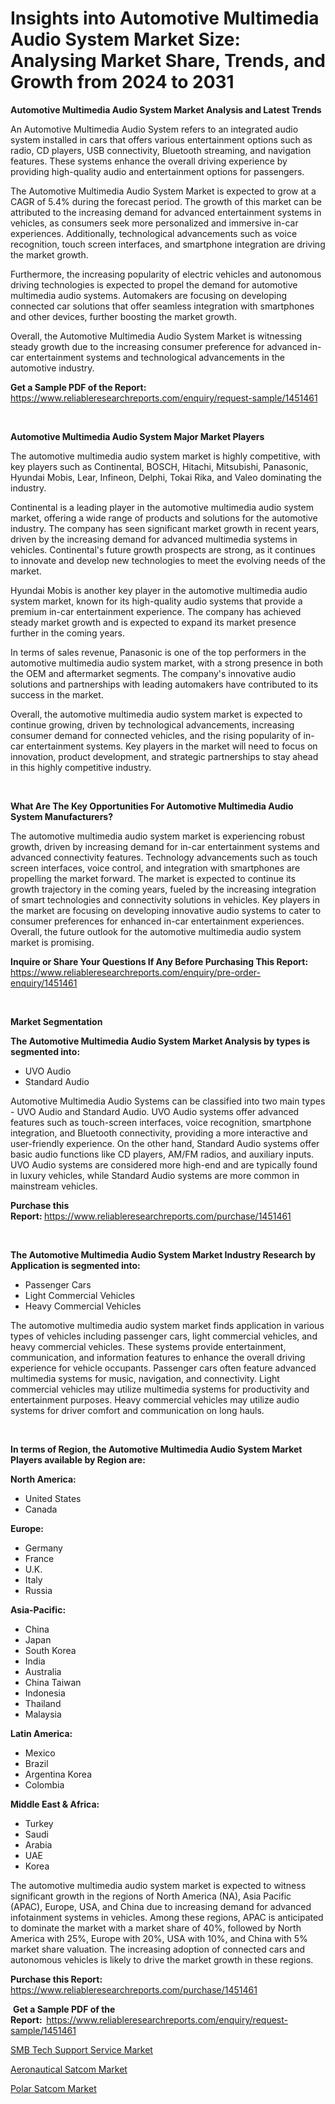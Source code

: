 <p><h1>Insights into Automotive Multimedia Audio System Market Size: Analysing Market Share, Trends, and Growth from 2024 to 2031</h1></p><p><strong>Automotive Multimedia Audio System Market Analysis and Latest Trends</strong></p>
<p><p>An Automotive Multimedia Audio System refers to an integrated audio system installed in cars that offers various entertainment options such as radio, CD players, USB connectivity, Bluetooth streaming, and navigation features. These systems enhance the overall driving experience by providing high-quality audio and entertainment options for passengers.</p><p>The Automotive Multimedia Audio System Market is expected to grow at a CAGR of 5.4% during the forecast period. The growth of this market can be attributed to the increasing demand for advanced entertainment systems in vehicles, as consumers seek more personalized and immersive in-car experiences. Additionally, technological advancements such as voice recognition, touch screen interfaces, and smartphone integration are driving the market growth.</p><p>Furthermore, the increasing popularity of electric vehicles and autonomous driving technologies is expected to propel the demand for automotive multimedia audio systems. Automakers are focusing on developing connected car solutions that offer seamless integration with smartphones and other devices, further boosting the market growth.</p><p>Overall, the Automotive Multimedia Audio System Market is witnessing steady growth due to the increasing consumer preference for advanced in-car entertainment systems and technological advancements in the automotive industry.</p></p>
<p><strong>Get a Sample PDF of the Report:&nbsp;</strong> <a href="https://www.reliableresearchreports.com/enquiry/request-sample/1451461">https://www.reliableresearchreports.com/enquiry/request-sample/1451461</a></p>
<p>&nbsp;</p>
<p><strong>Automotive Multimedia Audio System Major Market Players</strong></p>
<p><p>The automotive multimedia audio system market is highly competitive, with key players such as Continental, BOSCH, Hitachi, Mitsubishi, Panasonic, Hyundai Mobis, Lear, Infineon, Delphi, Tokai Rika, and Valeo dominating the industry.</p><p>Continental is a leading player in the automotive multimedia audio system market, offering a wide range of products and solutions for the automotive industry. The company has seen significant market growth in recent years, driven by the increasing demand for advanced multimedia systems in vehicles. Continental's future growth prospects are strong, as it continues to innovate and develop new technologies to meet the evolving needs of the market.</p><p>Hyundai Mobis is another key player in the automotive multimedia audio system market, known for its high-quality audio systems that provide a premium in-car entertainment experience. The company has achieved steady market growth and is expected to expand its market presence further in the coming years.</p><p>In terms of sales revenue, Panasonic is one of the top performers in the automotive multimedia audio system market, with a strong presence in both the OEM and aftermarket segments. The company's innovative audio solutions and partnerships with leading automakers have contributed to its success in the market.</p><p>Overall, the automotive multimedia audio system market is expected to continue growing, driven by technological advancements, increasing consumer demand for connected vehicles, and the rising popularity of in-car entertainment systems. Key players in the market will need to focus on innovation, product development, and strategic partnerships to stay ahead in this highly competitive industry.</p></p>
<p>&nbsp;</p>
<p><strong>What Are The Key Opportunities For Automotive Multimedia Audio System Manufacturers?</strong></p>
<p><p>The automotive multimedia audio system market is experiencing robust growth, driven by increasing demand for in-car entertainment systems and advanced connectivity features. Technology advancements such as touch screen interfaces, voice control, and integration with smartphones are propelling the market forward. The market is expected to continue its growth trajectory in the coming years, fueled by the increasing integration of smart technologies and connectivity solutions in vehicles. Key players in the market are focusing on developing innovative audio systems to cater to consumer preferences for enhanced in-car entertainment experiences. Overall, the future outlook for the automotive multimedia audio system market is promising.</p></p>
<p><strong>Inquire or Share Your Questions If Any Before Purchasing This Report:</strong> <a href="https://www.reliableresearchreports.com/enquiry/pre-order-enquiry/1451461">https://www.reliableresearchreports.com/enquiry/pre-order-enquiry/1451461</a></p>
<p>&nbsp;</p>
<p><strong>Market Segmentation</strong></p>
<p><strong>The Automotive Multimedia Audio System Market Analysis by types is segmented into:</strong></p>
<p><ul><li>UVO Audio</li><li>Standard Audio</li></ul></p>
<p><p>Automotive Multimedia Audio Systems can be classified into two main types - UVO Audio and Standard Audio. UVO Audio systems offer advanced features such as touch-screen interfaces, voice recognition, smartphone integration, and Bluetooth connectivity, providing a more interactive and user-friendly experience. On the other hand, Standard Audio systems offer basic audio functions like CD players, AM/FM radios, and auxiliary inputs. UVO Audio systems are considered more high-end and are typically found in luxury vehicles, while Standard Audio systems are more common in mainstream vehicles.</p></p>
<p><strong>Purchase this Report:&nbsp;</strong><a href="https://www.reliableresearchreports.com/purchase/1451461">https://www.reliableresearchreports.com/purchase/1451461</a></p>
<p>&nbsp;</p>
<p><strong>The Automotive Multimedia Audio System Market Industry Research by Application is segmented into:</strong></p>
<p><ul><li>Passenger Cars</li><li>Light Commercial Vehicles</li><li>Heavy Commercial Vehicles</li></ul></p>
<p><p>The automotive multimedia audio system market finds application in various types of vehicles including passenger cars, light commercial vehicles, and heavy commercial vehicles. These systems provide entertainment, communication, and information features to enhance the overall driving experience for vehicle occupants. Passenger cars often feature advanced multimedia systems for music, navigation, and connectivity. Light commercial vehicles may utilize multimedia systems for productivity and entertainment purposes. Heavy commercial vehicles may utilize audio systems for driver comfort and communication on long hauls.</p></p>
<p>&nbsp;</p>
<p><strong>In terms of Region, the Automotive Multimedia Audio System Market Players available by Region are:</strong></p>
<p>
    <p> <strong> North America: </strong>
        <ul>
            <li>United States</li>
            <li>Canada</li>
        </ul>
        </p> 
    <p> <strong> Europe: </strong>
        <ul>
            <li>Germany</li>
            <li>France</li>
            <li>U.K.</li>
            <li>Italy</li>
            <li>Russia</li>
        </ul>
        </p> 
    <p> <strong> Asia-Pacific: </strong>
        <ul>
            <li>China</li>
            <li>Japan</li>
            <li>South Korea</li>
            <li>India</li>
            <li>Australia</li>
            <li>China Taiwan</li>
            <li>Indonesia</li>
            <li>Thailand</li>
            <li>Malaysia</li>
        </ul>
        </p> 
    <p> <strong> Latin America: </strong>
        <ul>
            <li>Mexico</li>
            <li>Brazil</li>
            <li>Argentina Korea</li>
            <li>Colombia</li>
        </ul>
        </p> 
    <p> <strong> Middle East & Africa: </strong>
        <ul>
            <li>Turkey</li>
            <li>Saudi</li>
            <li>Arabia</li>
            <li>UAE</li>
            <li>Korea</li>
        </ul>
    </p>
    </p>
<p><p>The automotive multimedia audio system market is expected to witness significant growth in the regions of North America (NA), Asia Pacific (APAC), Europe, USA, and China due to increasing demand for advanced infotainment systems in vehicles. Among these regions, APAC is anticipated to dominate the market with a market share of 40%, followed by North America with 25%, Europe with 20%, USA with 10%, and China with 5% market share valuation. The increasing adoption of connected cars and autonomous vehicles is likely to drive the market growth in these regions.</p></p>
<p><strong>Purchase this Report: </strong><a href="https://www.reliableresearchreports.com/purchase/1451461">https://www.reliableresearchreports.com/purchase/1451461</a></p>
<p>&nbsp;<strong>Get a Sample PDF of the Report:&nbsp;&nbsp;</strong><a href="https://www.reliableresearchreports.com/enquiry/request-sample/1451461">https://www.reliableresearchreports.com/enquiry/request-sample/1451461</a></p>
<p><strong></strong></p>
<p><p><a href="https://view.publitas.com/reportprime-1/smb-tech-support-service-market-a-comprehensive-report-of-its-market-share-growth-trends-2023-2030/">SMB Tech Support Service Market</a></p><p><a href="https://view.publitas.com/reportprime-1/aeronautical-satcom-market-provides-a-comprehensive-analysis-including-a-macro-overview-of-the-market-as-well-as-micro-details-such-as-market-size-and-competitive-landscape/">Aeronautical Satcom Market</a></p><p><a href="https://view.publitas.com/reportprime-1/polar-satcom-market-share-market-new-trends-analysis-report-by-type-by-application-by-end-use-by-region-and-segment-forecasts-2023-2030/">Polar Satcom Market</a></p></p>